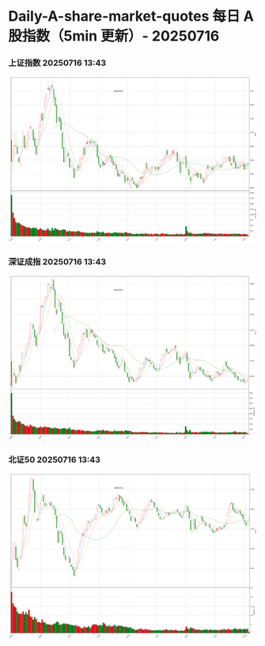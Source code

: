 
# Daily-A-share-market-quotes 每日 A 股指数（5min 更新）- 20250716

### 上证指数 20250716 13:43
![](./fig/2025/7/20250716-sh000001.png)

### 深证成指 20250716 13:43
![](./fig/2025/7/20250716-sz399001.png)

### 北证50 20250716 13:43
![](./fig/2025/7/20250716-bj899050.png)
